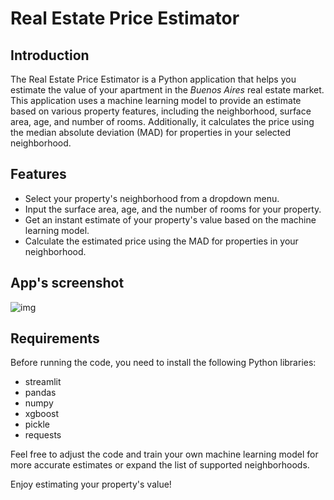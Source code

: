# Real Estate Price Estimator

## Introduction
The Real Estate Price Estimator is a Python application that helps you estimate the value of your apartment in the  *Buenos Aires* real estate market. This application uses a machine learning model to provide an estimate based on various property features, including the neighborhood, surface area, age, and number of rooms. Additionally, it calculates the price using the median absolute deviation (MAD) for properties in your selected neighborhood.

## Features
- Select your property's neighborhood from a dropdown menu.
- Input the surface area, age, and the number of rooms for your property.
- Get an instant estimate of your property's value based on the machine learning model.
- Calculate the estimated price using the MAD for properties in your neighborhood.

## App's screenshot
![img](https://github.com/acbouzas/Real-State-Price-Estimator/blob/main/images/app-screenshot.png_)


## Requirements
Before running the code, you need to install the following Python libraries:
- streamlit
- pandas
- numpy
- xgboost
- pickle
- requests


Feel free to adjust the code and train your own machine learning model for more accurate estimates or expand the list of supported neighborhoods.

Enjoy estimating your property's value!
